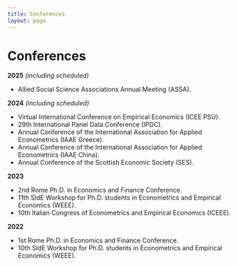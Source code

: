 ```yaml
---
title: Conferences
layout: page
---
```


# Conferences

**2025** *(including scheduled)*
- Allied Social Science Associations Annual Meeting (ASSA).

**2024** *(including scheduled)*
- Virtual International Conference on Empirical Economics (ICEE PSU).
- 29th International Panel Data Conference (IPDC).
- Annual Conference of the International Association for Applied Econometrics (IAAE Greece).
- Annual Conference of the International Association for Applied Econometrics (IAAE China).
- Annual Conference of the Scottish Economic Society (SES).

**2023**
- 2nd Rome Ph.D. in Economics and Finance Conference.
- 11th SIdE Workshop for Ph.D. students in Econometrics and Empirical Economics (WEEE).
- 10th Italian Congress of Econometrics and Empirical Economics (ICEEE).

**2022** 
- 1st Rome Ph.D. in Economics and Finance Conference.
- 10th SIdE Workshop for Ph.D. students in Econometrics and Empirical Economics (WEEE).
